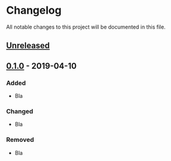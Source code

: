 # Changelog
All notable changes to this project will be documented in this file.

## [Unreleased]

## [0.1.0] - 2019-04-10
### Added
- Bla

### Changed
- Bla

### Removed
- Bla

[Unreleased]: https://github.com/bptlab/cepta/compare/v0.2.0...HEAD
[0.2.0]: https://github.com/bptlab/cepta/compare/v0.1.0...v0.2.0
[0.1.0]: https://github.com/bptlab/cepta/releases/tag/v0.1.0
